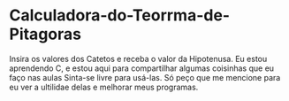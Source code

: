 # Calculadora-do-Teorrma-de-Pitagoras
Insira os valores dos Catetos e receba o valor da Hipotenusa.
Eu estou aprendendo C, e estou aqui para compartilhar algumas  coisinhas que eu faço nas aulas
Sinta-se livre para usá-las.
Só peço que me mencione para eu ver a ultilidae delas e melhorar meus programas.
